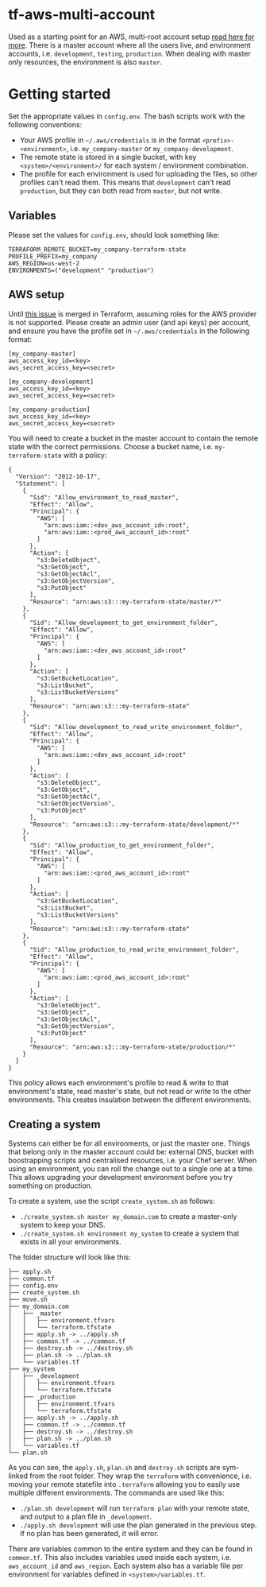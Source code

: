 # tf-aws-multi-account
Used as a starting point for an AWS, multi-root account setup [read here for more](http://cobus.io/aws/2016/09/03/AWS_Multi_Account.html). There is a master account where all the users live, and environment accounts, i.e. `development`, `testing`, `production`. When dealing with master only resources, the environment is also `master`.


# Getting started
Set the appropriate values in `config.env`. The bash scripts work with the following conventions:
* Your AWS profile in `~/.aws/credentials` is in the format `<prefix>-<environment>`, i.e. `my_company-master` or `my_company-development`.
* The remote state is stored in a single bucket, with key `<system>/<environment>/` for each system / environment combination.
* The profile for each environment is used for uploading the files, so other profiles can't read them. This means that `development` can't read `production`, but they can both read from `master`, but not write.

## Variables
Please set the values for `config.env`, should look something like:
~~~
TERRAFORM_REMOTE_BUCKET=my_company-terraform-state
PROFILE_PREFIX=my_company
AWS_REGION=us-west-2
ENVIRONMENTS=("development" "production")
~~~


## AWS setup
Until [this issue](https://github.com/hashicorp/terraform/issues/1275) is merged in Terraform, assuming roles for the AWS provider is not supported. Please create an admin user (and api keys) per account, and ensure you have the profile set in `~/.aws/credentials` in the following format:

~~~
[my_company-master]
aws_access_key_id=<key>
aws_secret_access_key=<secret>

[my_company-development]
aws_access_key_id=<key>
aws_secret_access_key=<secret>

[my_company-production]
aws_access_key_id=<key>
aws_secret_access_key=<secret>
~~~

You will need to create a bucket in the master account to contain the remote state with the correct permissions. Choose a bucket name, i.e. `my-terraform-state` with a policy:

~~~
{
  "Version": "2012-10-17",
  "Statement": [
    {
      "Sid": "Allow_environment_to_read_master",
      "Effect": "Allow",
      "Principal": {
        "AWS": [
          "arn:aws:iam::<dev_aws_account_id>:root",
          "arn:aws:iam::<prod_aws_account_id>:root"
        ]
      },
      "Action": [
        "s3:DeleteObject",
        "s3:GetObject",
        "s3:GetObjectAcl",
        "s3:GetObjectVersion",
        "s3:PutObject"
      ],
      "Resource": "arn:aws:s3:::my-terraform-state/master/*"
    },
    {
      "Sid": "Allow_development_to_get_environment_folder",
      "Effect": "Allow",
      "Principal": {
        "AWS": [
          "arn:aws:iam::<dev_aws_account_id>:root"
        ]
      },
      "Action": [
        "s3:GetBucketLocation",
        "s3:ListBucket",
        "s3:ListBucketVersions"
      ],
      "Resource": "arn:aws:s3:::my-terraform-state"
    },
    {
      "Sid": "Allow_development_to_read_write_environment_folder",
      "Effect": "Allow",
      "Principal": {
        "AWS": [
          "arn:aws:iam::<dev_aws_account_id>:root"
        ]
      },
      "Action": [
        "s3:DeleteObject",
        "s3:GetObject",
        "s3:GetObjectAcl",
        "s3:GetObjectVersion",
        "s3:PutObject"
      ],
      "Resource": "arn:aws:s3:::my-terraform-state/development/*"
    },
    {
      "Sid": "Allow_production_to_get_environment_folder",
      "Effect": "Allow",
      "Principal": {
        "AWS": [
          "arn:aws:iam::<prod_aws_account_id>:root"
        ]
      },
      "Action": [
        "s3:GetBucketLocation",
        "s3:ListBucket",
        "s3:ListBucketVersions"
      ],
      "Resource": "arn:aws:s3:::my-terraform-state"
    },
    {
      "Sid": "Allow_production_to_read_write_environment_folder",
      "Effect": "Allow",
      "Principal": {
        "AWS": [
          "arn:aws:iam::<prod_aws_account_id>:root"
        ]
      },
      "Action": [
        "s3:DeleteObject",
        "s3:GetObject",
        "s3:GetObjectAcl",
        "s3:GetObjectVersion",
        "s3:PutObject"
      ],
      "Resource": "arn:aws:s3:::my-terraform-state/production/*"
    }
  ]
}
~~~

This policy allows each environment's profile to read & write to that environment's state, read master's state, but not read or write to the other environments. This creates insulation between the different environments.

## Creating a system
Systems can either be for all environments, or just the master one. Things that belong only in the master account could be: external DNS, bucket with boostrapping scripts and centralised resources, i.e. your Chef server. When using an environment, you can roll the change out to a single one at a time. This allows upgrading your development environment before you try something on production.

To create a system, use the script `create_system.sh` as follows:
 * `./create_system.sh master my_domain.com` to create a master-only system to keep your DNS.
 * `./create_system.sh environment my_system` to create a system that exists in all your environments.

The folder structure will look like this:

~~~
├── apply.sh
├── common.tf
├── config.env
├── create_system.sh
├── move.sh
├── my_domain.com
│   ├── _master
│   │   ├── environment.tfvars
│   │   └── terraform.tfstate
│   ├── apply.sh -> ../apply.sh
│   ├── common.tf -> ../common.tf
│   ├── destroy.sh -> ../destroy.sh
│   ├── plan.sh -> ../plan.sh
│   └── variables.tf
├── my_system
│   ├── _development
│   │   ├── environment.tfvars
│   │   └── terraform.tfstate
│   ├── _production
│   │   ├── environment.tfvars
│   │   └── terraform.tfstate
│   ├── apply.sh -> ../apply.sh
│   ├── common.tf -> ../common.tf
│   ├── destroy.sh -> ../destroy.sh
│   ├── plan.sh -> ../plan.sh
│   └── variables.tf
└── plan.sh
~~~

As you can see, the `apply.sh`, `plan.sh` and `destroy.sh` scripts are sym-linked from the root folder. They wrap the `terraform` with convenience, i.e. moving your remote statefile into `.terraform` allowing you to easily use multiple different environments. The commands are used like this:
* `./plan.sh development` will run `terraform plan` with your remote state, and output to a plan file in `_development`.
* `./apply.sh development` will use the plan generated in the previous step. If no plan has been generated, it will error.

There are variables common to the entire system and they can be found in `common.tf`. This also includes variables used inside each system, i.e. `aws_account_id` and `aws_region`. Each system also has a variable file per environment for variables defined in `<system>/variables.tf`.
